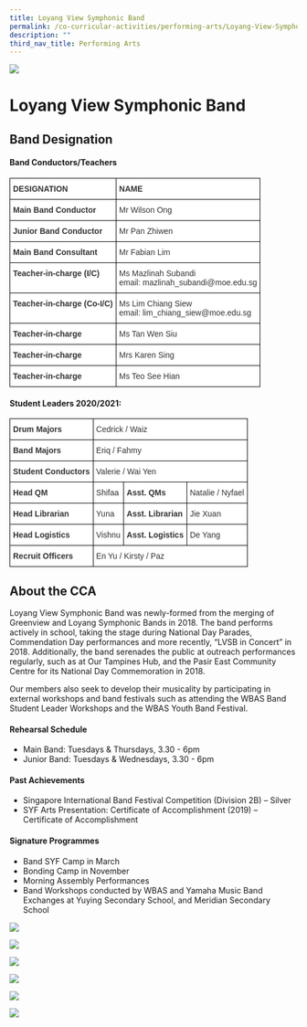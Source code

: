 ```yaml
---
title: Loyang View Symphonic Band
permalink: /co-curricular-activities/performing-arts/Loyang-View-Symphonic-Band/permalink/
description: ""
third_nav_title: Performing Arts
---
```

![](/images/Banner.jpg)

Loyang View Symphonic Band
==========================

Band Designation
----------------



#### Band Conductors/Teachers

<style type="text/css">
.tg  {border-collapse:collapse;border-spacing:0;}
.tg td{border-color:black;border-style:solid;border-width:1px;font-family:Arial, sans-serif;font-size:14px;
  overflow:hidden;padding:10px 5px;word-break:normal;}
.tg th{border-color:black;border-style:solid;border-width:1px;font-family:Arial, sans-serif;font-size:14px;
  font-weight:normal;overflow:hidden;padding:10px 5px;word-break:normal;}
.tg .tg-citn{background-color:#FFF;color:#333;text-align:left;vertical-align:top}
.tg .tg-rdtm{background-color:#FFF;color:#333;font-weight:bold;text-align:left;vertical-align:top}
</style>
<table class="tg">
<thead>
  <tr>
    <th class="tg-rdtm">DESIGNATION</th>
    <th class="tg-rdtm">NAME</th>
  </tr>
</thead>
<tbody>
  <tr>
    <td class="tg-rdtm">Main Band Conductor</td>
    <td class="tg-citn">Mr Wilson Ong</td>
  </tr>
  <tr>
    <td class="tg-rdtm">Junior Band Conductor</td>
    <td class="tg-citn">Mr Pan Zhiwen</td>
  </tr>
  <tr>
    <td class="tg-rdtm">Main Band Consultant</td>
    <td class="tg-citn">Mr Fabian Lim</td>
  </tr>
  <tr>
    <td class="tg-rdtm">Teacher-in-charge (I/C)</td>
    <td class="tg-citn">Ms Mazlinah Subandi <br>email: mazlinah_subandi@moe.edu.sg <br></td>
  </tr>
  <tr>
    <td class="tg-rdtm">Teacher-in-charge (Co-I/C)</td>
    <td class="tg-citn">Ms Lim Chiang Siew<br>email: lim_chiang_siew@moe.edu.sg <br></td>
  </tr>
  <tr>
    <td class="tg-rdtm">Teacher-in-charge</td>
    <td class="tg-citn">Ms Tan Wen Siu</td>
  </tr>
  <tr>
    <td class="tg-rdtm">Teacher-in-charge</td>
    <td class="tg-citn">Mrs Karen Sing</td>
  </tr>
  <tr>
    <td class="tg-rdtm">Teacher-in-charge</td>
    <td class="tg-citn">Ms Teo See Hian</td>
  </tr>
</tbody>
</table>


#### Student Leaders 2020/2021:

<style type="text/css">
.tg  {border-collapse:collapse;border-spacing:0;}
.tg td{border-color:black;border-style:solid;border-width:1px;font-family:Arial, sans-serif;font-size:14px;
  overflow:hidden;padding:10px 5px;word-break:normal;}
.tg th{border-color:black;border-style:solid;border-width:1px;font-family:Arial, sans-serif;font-size:14px;
  font-weight:normal;overflow:hidden;padding:10px 5px;word-break:normal;}
.tg .tg-citn{background-color:#FFF;color:#333;text-align:left;vertical-align:top}
.tg .tg-rdtm{background-color:#FFF;color:#333;font-weight:bold;text-align:left;vertical-align:top}
</style>
<table class="tg">
<thead>
  <tr>
    <th class="tg-rdtm">Drum Majors</th>
    <th class="tg-citn" colspan="3">Cedrick / Waiz</th>
  </tr>
</thead>
<tbody>
  <tr>
    <td class="tg-rdtm">Band Majors</td>
    <td class="tg-citn" colspan="3">Eriq / Fahmy</td>
  </tr>
  <tr>
    <td class="tg-rdtm">Student Conductors</td>
    <td class="tg-citn" colspan="3">Valerie / Wai Yen</td>
  </tr>
  <tr>
    <td class="tg-rdtm">Head QM</td>
    <td class="tg-citn">Shifaa</td>
    <td class="tg-rdtm">Asst. QMs</td>
    <td class="tg-citn">Natalie / Nyfael</td>
  </tr>
  <tr>
    <td class="tg-rdtm">Head Librarian</td>
    <td class="tg-citn">Yuna</td>
    <td class="tg-rdtm">Asst. Librarian</td>
    <td class="tg-citn">Jie Xuan</td>
  </tr>
  <tr>
    <td class="tg-rdtm">Head Logistics</td>
    <td class="tg-citn">Vishnu</td>
    <td class="tg-rdtm">Asst. Logistics</td>
    <td class="tg-citn">De Yang</td>
  </tr>
  <tr>
    <td class="tg-rdtm">Recruit Officers</td>
    <td class="tg-citn" colspan="3">En Yu / Kirsty / Paz</td>
  </tr>
</tbody>
</table>

About the CCA
-------------

Loyang View Symphonic Band was newly-formed from the merging of Greenview and Loyang Symphonic Bands in 2018. The band performs actively in school, taking the stage during National Day Parades, Commendation Day performances and more recently, “LVSB in Concert” in 2018. Additionally, the band serenades the public at outreach performances regularly, such as at Our Tampines Hub, and the Pasir East Community Centre for its National Day Commemoration in 2018. 

Our members also seek to develop their musicality by participating in external workshops and band festivals such as attending the WBAS Band Student Leader Workshops and the WBAS Youth Band Festival.   

#### Rehearsal Schedule

  

*   Main Band: Tuesdays & Thursdays, 3.30 - 6pm
*   Junior Band: Tuesdays & Wednesdays, 3.30 - 6pm

  

#### Past Achievements

  

*   Singapore International Band Festival Competition (Division 2B) – Silver
*   SYF Arts Presentation: Certificate of Accomplishment (2019) – Certificate of Accomplishment

  

#### Signature Programmes

  

*   Band SYF Camp in March 
*   Bonding Camp in November 
*   Morning Assembly Performances 
*   Band Workshops conducted by WBAS and Yamaha Music Band Exchanges at Yuying Secondary School, and Meridian Secondary School

![](/images/Band1.jpeg)

![](/images/Band2.jpeg)

![](/images/Band3.jpeg)

![](/images/Band4.png)

![](/images/Band5.jpeg)

![](/images/Band7.jpeg)